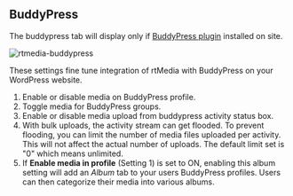 ## BuddyPress

The buddypress tab will display only if [BuddyPress plugin](https://wordpress.org/plugins/buddypress/) installed on site.

![rtmedia-buddypress](https://cloud.githubusercontent.com/assets/1140051/7365539/d1cc80ea-edae-11e4-967f-eaedaff0c6c9.png)

These settings fine tune integration of rtMedia with BuddyPress on your WordPress website.

1. Enable or disable media on BuddyPress profile.
2. Toggle media for BuddyPress groups.
3. Enable or disable media upload from buddypress activity status box.
4. With bulk uploads, the activity stream can get flooded. To prevent flooding, you can limit the number of media files uploaded per activity. This will not affect the actual number of uploads. The default limit set is "0" which means unlimited.
5. If **Enable media in profile** (Setting 1) is set to ON, enabling this album setting will add an *Album* tab to your users BuddyPress profiles. Users can then categorize their media into various albums.
